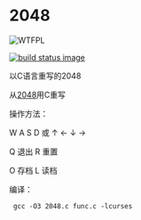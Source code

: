 # 2048

![WTFPL](http://www.wtfpl.net/wp-content/uploads/2012/12/wtfpl-badge-1.png)

[![build status image](https://travis-ci.org/poly000/2048.svg?branch=master)](https://travis-ci.org/poly000/2048)

以C语言重写的2048

从[2048](https://github.com/gabrielecirulli/2048)用C重写

操作方法：

W A S D 或 ↑ ← ↓ →

Q 退出 R 重置

O 存档 L 读档

编译：

```
 gcc -O3 2048.c func.c -lcurses 
```
